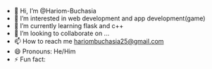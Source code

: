 - 👋 Hi, I’m @Hariom-Buchasia
- 👀 I’m interested in web development and app development(game)
- 🌱 I’m currently learning flask and c++
- 💞️ I’m looking to collaborate on ...
- 📫 How to reach me hariombuchasia25@gmail.com
- 😄 Pronouns: He/Him
- ⚡ Fun fact: 

<!---
Hariom-Buchasia/Hariom-Buchasia is a ✨ special ✨ repository because its `README.md` (this file) appears on your GitHub profile.
You can click the Preview link to take a look at your changes.
--->
